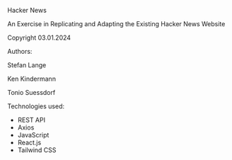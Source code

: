 Hacker News

An Exercise in Replicating and Adapting the Existing Hacker News Website 

Copyright 03.01.2024

Authors: 

Stefan Lange

Ken Kindermann

Tonio Suessdorf


Technologies used:
- REST API 
- Axios
- JavaScript
- React.js
- Tailwind CSS
